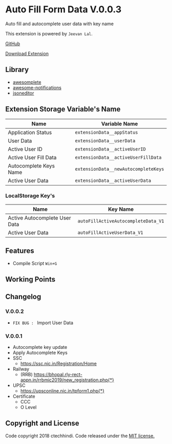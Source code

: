# Auto Fill Form Data V.0.0.3

Auto fill and autocomplete user data with key name

This extension is powered by `Jeevan Lal`.

[GitHub](https://github.com/ctechhindi/Auto-Fill-Form-Data)

[Download Extension](https://chrome.google.com/webstore/detail/auto-fill-form-data/elpamagjchljbnphjdoijokclpcmfjcn)

## Library

- [awesomplete](https://leaverou.github.io)
- [awesome-notifications](https://github.com/f3oall/awesome-notifications)
- [jsoneditor](https://github.com/josdejong/jsoneditor)

## Extension Storage Variable's Name

| Name | Variable Name |
| ---- | ------------- |
| Application Status | `extensionData__appStatus` |
| User Data | `extensionData__userData` |
| Active User ID | `extensionData__activeUserID` |
| Active User Fill Data | `extensionData__activeUserFillData` |
| Autocomplete Keys Name | `extensionData__newAutocompleteKeys` |
| Active User Data | `extensionData__activeUserData` |

### LocalStorage Key's

| Name | Key Name |
| ---- | ------------- |
| Active Autocomplete User Data | `autoFillActiveAutocompleteData_V1` |
| Active User Data | `autoFillActiveUserData_V1` |


## Features

* Compile Script `Win+G`

## Working Points

## Changelog

### **V.0.0.2**

* `FIX BUG : ` Import User Data

### **V.0.0.1**

* Autocomplete key update
* Apply Autocomplete Keys
* SSC
    - https://ssc.nic.in/Registration/Home
* Railway
    - (RRB) https://bhopal.rly-rect-appn.in/rrbmic2019/new_registration.php{*}
* UPSC
    - https://upsconline.nic.in/tpform1.php{*}
* Certificate
    - CCC
    - O Level


## Copyright and License

Code copyright 2018 ctechhindi. Code released under the [MIT license.](http://www.opensource.org/licenses/MIT)
